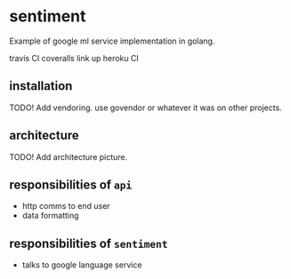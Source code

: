 # sentiment

Example of google ml service implementation in golang.

travis CI
coveralls
link up heroku CI

## installation

TODO! Add vendoring. use govendor or whatever it was on other projects.

## architecture

TODO! Add architecture picture.

## responsibilities of `api`

- http comms to end user
- data formatting


## responsibilities of `sentiment`

- talks to google language service
